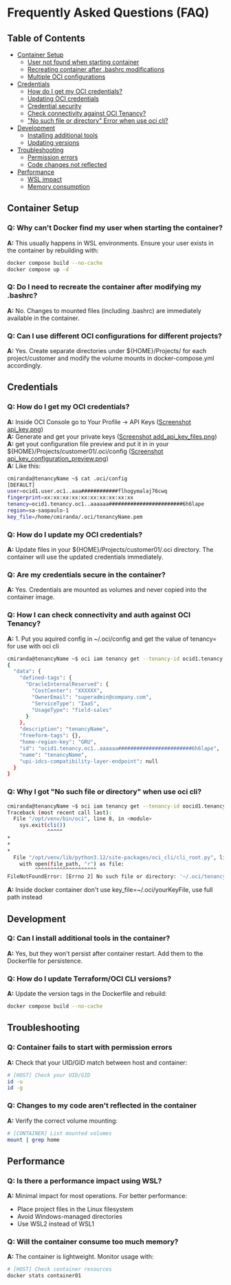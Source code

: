 # Frequently Asked Questions (FAQ)

## Table of Contents
- [Container Setup](#container-setup)
  - [User not found when starting container](#q-why-cant-docker-find-my-user-when-starting-the-container)
  - [Recreating container after .bashrc modifications](#q-do-i-need-to-recreate-the-container-after-modifying-my-bashrc)
  - [Multiple OCI configurations](#q-can-i-use-different-oci-configurations-for-different-projects)
- [Credentials](#credentials)
  - [How do I get my OCI credentials?](#q-how-do-i-get-my-oci-credentials)
  - [Updating OCI credentials](#q-how-do-i-update-my-oci-credentials)
  - [Credential security](#q-are-my-credentials-secure-in-the-container)
  - [Check connectivity against OCI Tenancy?](#q-how-i-can-check-connectivity-and-auth-against-oci-tenancy)
  - ["No such file or directory" Error when use oci cli?](#q-why-i-got-no-such-file-or-directory-when-use-oci-cli)
- [Development](#development)
  - [Installing additional tools](#q-can-i-install-additional-tools-in-the-container)
  - [Updating versions](#q-how-do-i-update-terraformoci-cli-versions)
- [Troubleshooting](#troubleshooting)
  - [Permission errors](#q-container-fails-to-start-with-permission-errors)
  - [Code changes not reflected](#q-changes-to-my-code-arent-reflected-in-the-container)
- [Performance](#performance)
  - [WSL impact](#q-is-there-a-performance-impact-using-wsl)
  - [Memory consumption](#q-will-the-container-consume-too-much-memory)

## Container Setup

### Q: Why can't Docker find my user when starting the container?
**A:** This usually happens in WSL environments. Ensure your user exists in the container by rebuilding with:
```bash
docker compose build --no-cache
docker compose up -d
```

### Q: Do I need to recreate the container after modifying my .bashrc?
**A:** No. Changes to mounted files (including .bashrc) are immediately available in the container.

### Q: Can I use different OCI configurations for different projects?
**A:** Yes. Create separate directories under ${HOME}/Projects/ for each project/customer and modify the volume mounts in docker-compose.yml accordingly.

## Credentials

### Q: How do I get my OCI credentials?
**A:** Inside OCI Console go to Your Profile -> API Keys ([Screenshot api_key.png](doc/img/api_key.png))<br />
**A:** Generate and get your private keys ([Screenshot add_api_key_files.png](doc/img/add_api_key_files.png))<br />
**A:** get yout configuration file preview and put it in in your ${HOME}/Projects/customer01/.oci/config ([Screenshot api_key_configuration_preview.png](doc/img/api_key_configuration_preview.png))<br />
**A:** Like this:
```bash
cmiranda@tenancyName ~$ cat .oci/config 
[DEFAULT]
user=ocid1.user.oc1..aaa############flhogymalaj76cwq
fingerprint=xx:xx:xx:xx:xx:xx:xx:xx:xx:xx
tenancy=ocid1.tenancy.oc1..aaaaaa########################6h6lape
region=sa-saopaulo-1
key_file=/home/cmiranda/.oci/tenancyName.pem
```

### Q: How do I update my OCI credentials?
**A:** Update files in your ${HOME}/Projects/customer01/.oci directory. The container will use the updated credentials immediately.

### Q: Are my credentials secure in the container?
**A:** Yes. Credentials are mounted as volumes and never copied into the container image.

### Q: How I can check connectivity and auth against OCI Tenancy?
**A:** 1. Put you aquired config in ~/.oci/config and get the value of tenancy= for use with oci cli
```bash
cmiranda@tenancyName ~$ oci iam tenancy get --tenancy-id ocid1.tenancy.oc1..aaaaaa########################6h6lape
{
  "data": {
    "defined-tags": {
      "OracleInternalReserved": {
        "CostCenter": "XXXXXX",
        "OwnerEmail": "superadmin@company.com",
        "ServiceType": "IaaS",
        "UsageType": "field-sales"
      }
    },
    "description": "tenancyName",
    "freeform-tags": {},
    "home-region-key": "GRU",
    "id": "ocid1.tenancy.oc1..aaaaaa########################6h6lape",
    "name": "tenancyName",
    "upi-idcs-compatibility-layer-endpoint": null
  }
}
```

### Q: Why I got "No such file or directory" when use oci cli?

```bash
cmiranda@tenancyName ~$ oci iam tenancy get --tenancy-id oocid1.tenancy.oc1..aaaaaa########################6h6lape
Traceback (most recent call last):
  File "/opt/venv/bin/oci", line 8, in <module>
    sys.exit(cli())
             ^^^^^
*
*
*
  File "/opt/venv/lib/python3.12/site-packages/oci_cli/cli_root.py", line 581, in validate_label_private_key 
    with open(file_path, "r") as file:
         ^^^^^^^^^^^^^^^^^^^^
FileNotFoundError: [Errno 2] No such file or directory: '~/.oci/tenancyName.pem'

```
**A:** Inside docker container don't use key_file=~/.oci/yourKeyFile, use full path instead 

## Development

### Q: Can I install additional tools in the container?
**A:** Yes, but they won't persist after container restart. Add them to the Dockerfile for persistence.

### Q: How do I update Terraform/OCI CLI versions?
**A:** Update the version tags in the Dockerfile and rebuild:
```bash
docker compose build --no-cache
```

## Troubleshooting

### Q: Container fails to start with permission errors
**A:** Check that your UID/GID match between host and container:
```bash
# [HOST] Check your UID/GID
id -u
id -g
```

### Q: Changes to my code aren't reflected in the container
**A:** Verify the correct volume mounting:
```bash
# [CONTAINER] List mounted volumes
mount | grep home
```

## Performance

### Q: Is there a performance impact using WSL?
**A:** Minimal impact for most operations. For better performance:
- Place project files in the Linux filesystem
- Avoid Windows-managed directories
- Use WSL2 instead of WSL1

### Q: Will the container consume too much memory?
**A:** The container is lightweight. Monitor usage with:
```bash
# [HOST] Check container resources
docker stats container01
```